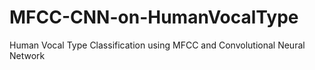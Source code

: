 # MFCC-CNN-on-HumanVocalType
Human Vocal Type Classification using MFCC and Convolutional Neural Network

